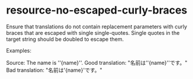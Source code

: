 # resource-no-escaped-curly-braces

Ensure that translations do not contain replacement parameters with
curly braces that are escaped with single single-quotes. Single quotes in the target
string should be doubled to escape them.

Examples:

Source: The name is ''{name}''.
Good translation: "名前は''{name}''です。"
Bad translation: "名前は'{name}'です。"
